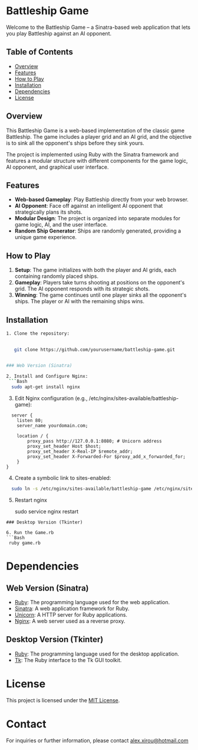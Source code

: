 # Battleship Game

Welcome to the Battleship Game – a Sinatra-based web application that lets you play Battleship against an AI opponent.

## Table of Contents

- [Overview](#overview)
- [Features](#features)
- [How to Play](#how-to-play)
- [Installation](#installation)
- [Dependencies](#dependencies)
- [License](#license)

## Overview

This Battleship Game is a web-based implementation of the classic game Battleship. The game includes a player grid and an AI grid, and the objective is to sink all the opponent's ships before they sink yours.

The project is implemented using Ruby with the Sinatra framework and features a modular structure with different components for the game logic, AI opponent, and graphical user interface.

## Features

- **Web-based Gameplay**: Play Battleship directly from your web browser.
- **AI Opponent**: Face off against an intelligent AI opponent that strategically plans its shots.
- **Modular Design**: The project is organized into separate modules for game logic, AI, and the user interface.
- **Random Ship Generator**: Ships are randomly generated, providing a unique game experience.

## How to Play

1. **Setup**: The game initializes with both the player and AI grids, each containing randomly placed ships.
2. **Gameplay**: Players take turns shooting at positions on the opponent's grid. The AI opponent responds with its strategic shots.
3. **Winning**: The game continues until one player sinks all the opponent's ships. The player or AI with the remaining ships wins.

## Installation
```Bash
1. Clone the repository:

   
   git clone https://github.com/yourusername/battleship-game.git


### Web Version (Sinatra)

2. Install and Configure Nginx:
 ```Bash
  sudo apt-get install nginx
```
3. Edit Nginx configuration (e.g., /etc/nginx/sites-available/battleship-game):
```
  server {
    listen 80;
    server_name yourdomain.com;

    location / {
        proxy_pass http://127.0.0.1:8080; # Unicorn address
        proxy_set_header Host $host;
        proxy_set_header X-Real-IP $remote_addr;
        proxy_set_header X-Forwarded-For $proxy_add_x_forwarded_for;
    }
}
```
4. Create a symbolic link to sites-enabled:
 ```Bash
   sudo ln -s /etc/nginx/sites-available/battleship-game /etc/nginx/sites-enabled
```
5. Restart nginx

   sudo service nginx restart
  ``` 
### Desktop Version (Tkinter) 

6. Run the Game.rb
 ```Bash
   ruby game.rb
   ```

# Dependencies

## Web Version (Sinatra)

- [Ruby](https://www.ruby-lang.org/en/): The programming language used for the web application.
- [Sinatra](http://sinatrarb.com/): A web application framework for Ruby.
- [Unicorn](https://unicorn.bogomips.org/): A HTTP server for Ruby applications.
- [Nginx](https://nginx.org/): A web server used as a reverse proxy.

## Desktop Version (Tkinter)

- [Ruby](https://www.ruby-lang.org/en/): The programming language used for the desktop application.
- [Tk](https://docs.ruby-lang.org/en/2.7.0/Tk.html): The Ruby interface to the Tk GUI toolkit.


# License

This project is licensed under the [MIT License](LICENSE).


# Contact

For inquiries or further information, please contact alex.xirou@hotmail.com
